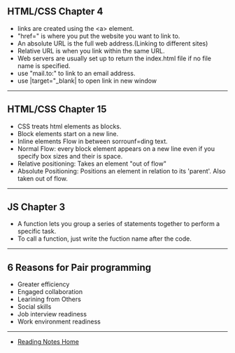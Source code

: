 ## HTML/CSS Chapter 4
- links are created using the \<a> element.
- "href=" is where you put the website you want to link to.
- An absolute URL is the full web address.(Linking to different sites)
-  Relative URL is when you link within the same URL.
- Web servers are usually set up to return the index.html file if no file name is specified.
- use "mail.to:" to link to an email address.
- use |target="_blank| to open link in new window

---

## HTML/CSS Chapter 15

- CSS treats html elements as blocks.
- Block elements start on a new line.
- Inline elements Flow in between sorrounf=ding text.
- Normal Flow: every block element appears on a new line even if you specify box sizes and their is space.
- Relative positioning: Takes an element "out of flow"
-  Absolute Positioning: Positions an element in relation to its 'parent'. Also taken out of flow.

---

## JS Chapter 3
- A function lets you group a series of statements together to perform a specific task.
- To call a function, just write the fuction name after the code.

---

## 6 Reasons for Pair programming

- Greater efficiency
- Engaged collaboration
- Learining from Others
- Social skills
- Job interview readiness
- Work environment readiness

---
- [Reading Notes Home](https://vektur.github.io/reading-notes/)
